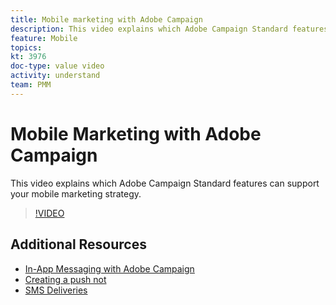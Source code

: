 ```yaml
---
title: Mobile marketing with Adobe Campaign
description: This video explains which Adobe Campaign Standard features can support your mobile marketing strategy.
feature: Mobile
topics: 
kt: 3976
doc-type: value video
activity: understand
team: PMM
---
```


# Mobile Marketing with Adobe Campaign

This video explains which Adobe Campaign Standard features can support your mobile marketing strategy.

>[!VIDEO](https://video.tv.adobe.com/v/29468?quality=12)

## Additional Resources

* [In-App Messaging with Adobe Campaign](/help/tutorials/communication-channels/mobile/in-app/in-app-message-overview.md)
* [Creating a push not](/help/tutorials/communication-channels/mobile/push-notifications/creating-a-push-notification.md)
* [SMS Deliveries](/help/tutorials/communication-channels/mobile/sms/sms-delivery.md)

